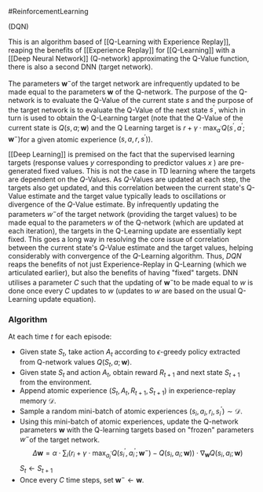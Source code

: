 #ReinforcementLearning 

(DQN)

This is an algorithm based of [[Q-Learning with Experience Replay]], reaping the benefits of [[Experience Replay]] for [[Q-Learning]] with a [[Deep Neural Network]] (Q-network) approximating the Q-Value function, there is also a second DNN (target network). 

The parameters $\boldsymbol{w}^{-}$of the target network are infrequently updated to be made equal to the parameters $\boldsymbol{w}$ of the Q-network. The purpose of the Q-network is to evaluate the Q-Value of the current state $s$ and the purpose of the target network is to evaluate the Q-Value of the next state $s^{\prime}$, which in turn is used to obtain the Q-Learning target (note that the Q-Value of the current state is $Q(s, a ; \boldsymbol{w})$ and the $\mathrm{Q}$ Learning target is $r+\gamma \cdot \max _{a^{\prime}} Q\left(s^{\prime}, a^{\prime} ; \boldsymbol{w}^{-}\right)$for a given atomic experience $\left.\left(s, a, r, s^{\prime}\right)\right)$.

[[Deep Learning]] is premised on the fact that the supervised learning targets (response values $y$ corresponding to predictor values $x$ ) are pre-generated fixed values. This is not the case in TD learning where the targets are dependent on the $Q$-Values. As $Q$-Values are updated at each step, the targets also get updated, and this correlation between the current state's Q-Value estimate and the target value typically leads to oscillations or divergence of the $Q$-Value estimate. By infrequently updating the parameters $w^{-}$of the target network (providing the target values) to be made equal to the parameters $w$ of the Q-network (which are updated at each iteration), the targets in the Q-Learning update are essentially kept fixed. This goes a long way in resolving the core issue of correlation between the current state's $Q$-Value estimate and the target values, helping considerably with convergence of the $Q$-Learning algorithm. Thus, $D Q N$ reaps the benefits of not just Experience-Replay in Q-Learning (which we articulated earlier), but also the benefits of having "fixed" targets. DNN utilises a parameter $C$ such that the updating of $\boldsymbol{w}^{-}$to be made equal to $w$ is done once every $C$ updates to $w$ (updates to $w$ are based on the usual Q-Learning update equation).

### Algorithm
At each time $t$ for each episode:
- Given state $S_t$, take action $A_t$ according to $\epsilon$-greedy policy extracted from Q-network values $Q\left(S_t, a ; \boldsymbol{w}\right)$.
- Given state $S_t$ and action $A_t$, obtain reward $R_{t+1}$ and next state $S_{t+1}$ from the environment.
- Append atomic experience $\left(S_t, A_t, R_{t+1}, S_{t+1}\right)$ in experience-replay memory $\mathcal{D}$.
- Sample a random mini-batch of atomic experiences $\left(s_i, a_i, r_i, s_i^{\prime}\right) \sim \mathcal{D}$.
- Using this mini-batch of atomic experiences, update the Q-network parameters $\boldsymbol{w}$ with the Q-learning targets based on "frozen" parameters $w^{-}$of the target network. $$
\Delta \boldsymbol{w}=\alpha \cdot \sum_i\left(r_i+\gamma \cdot \max _{a_i^{\prime}} Q\left(s_i^{\prime}, a_i^{\prime} ; \boldsymbol{w}^{-}\right)-Q\left(s_i, a_i ; \boldsymbol{w}\right)\right) \cdot \nabla_{\boldsymbol{w}} Q\left(s_i, a_i ; \boldsymbol{w}\right)
$$ $S_t \leftarrow S_{t+1}$
- Once every $C$ time steps, set $\boldsymbol{w}^{-} \leftarrow \boldsymbol{w}$.
